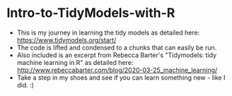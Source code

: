 # Intro-to-TidyModels-with-R
- This is my journey in learning the tidy models as detailed here: https://www.tidymodels.org/start/
- The code is lifted and condensed to a chunks that can easily be run.
- Also included is an excerpt from Rebecca Barter's "Tidymodels: tidy machine learning in R" as detailed here: http://www.rebeccabarter.com/blog/2020-03-25_machine_learning/
- Take a step in my shoes and see if you can learn something new - like I did. :)

